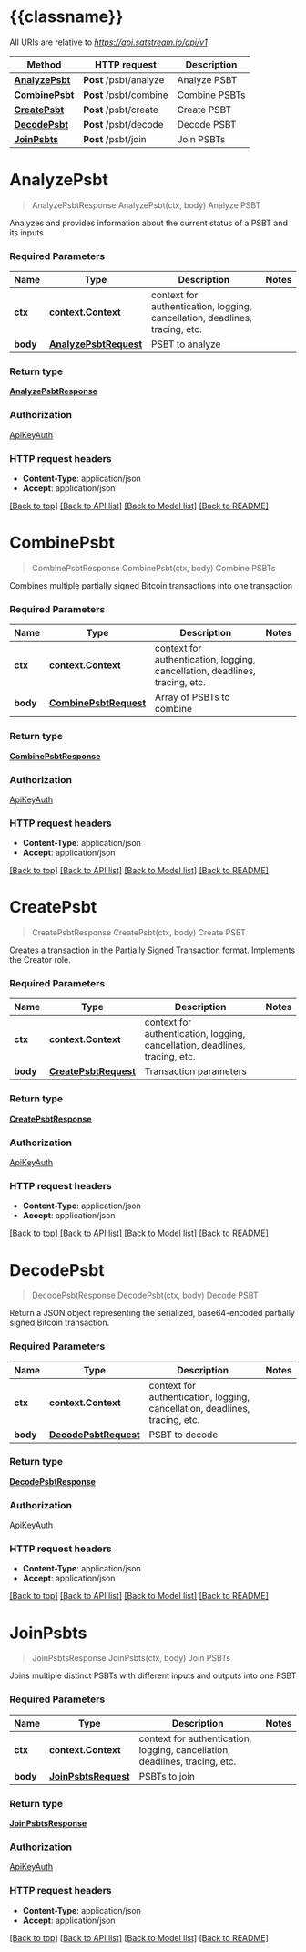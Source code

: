 # {{classname}}

All URIs are relative to *https://api.satstream.io/api/v1*

Method | HTTP request | Description
------------- | ------------- | -------------
[**AnalyzePsbt**](PSBTsApi.md#AnalyzePsbt) | **Post** /psbt/analyze | Analyze PSBT
[**CombinePsbt**](PSBTsApi.md#CombinePsbt) | **Post** /psbt/combine | Combine PSBTs
[**CreatePsbt**](PSBTsApi.md#CreatePsbt) | **Post** /psbt/create | Create PSBT
[**DecodePsbt**](PSBTsApi.md#DecodePsbt) | **Post** /psbt/decode | Decode PSBT
[**JoinPsbts**](PSBTsApi.md#JoinPsbts) | **Post** /psbt/join | Join PSBTs

# **AnalyzePsbt**
> AnalyzePsbtResponse AnalyzePsbt(ctx, body)
Analyze PSBT

Analyzes and provides information about the current status of a PSBT and its inputs

### Required Parameters

Name | Type | Description  | Notes
------------- | ------------- | ------------- | -------------
 **ctx** | **context.Context** | context for authentication, logging, cancellation, deadlines, tracing, etc.
  **body** | [**AnalyzePsbtRequest**](AnalyzePsbtRequest.md)| PSBT to analyze | 

### Return type

[**AnalyzePsbtResponse**](AnalyzePSBTResponse.md)

### Authorization

[ApiKeyAuth](../README.md#ApiKeyAuth)

### HTTP request headers

 - **Content-Type**: application/json
 - **Accept**: application/json

[[Back to top]](#) [[Back to API list]](../README.md#documentation-for-api-endpoints) [[Back to Model list]](../README.md#documentation-for-models) [[Back to README]](../README.md)

# **CombinePsbt**
> CombinePsbtResponse CombinePsbt(ctx, body)
Combine PSBTs

Combines multiple partially signed Bitcoin transactions into one transaction

### Required Parameters

Name | Type | Description  | Notes
------------- | ------------- | ------------- | -------------
 **ctx** | **context.Context** | context for authentication, logging, cancellation, deadlines, tracing, etc.
  **body** | [**CombinePsbtRequest**](CombinePsbtRequest.md)| Array of PSBTs to combine | 

### Return type

[**CombinePsbtResponse**](CombinePSBTResponse.md)

### Authorization

[ApiKeyAuth](../README.md#ApiKeyAuth)

### HTTP request headers

 - **Content-Type**: application/json
 - **Accept**: application/json

[[Back to top]](#) [[Back to API list]](../README.md#documentation-for-api-endpoints) [[Back to Model list]](../README.md#documentation-for-models) [[Back to README]](../README.md)

# **CreatePsbt**
> CreatePsbtResponse CreatePsbt(ctx, body)
Create PSBT

Creates a transaction in the Partially Signed Transaction format. Implements the Creator role.

### Required Parameters

Name | Type | Description  | Notes
------------- | ------------- | ------------- | -------------
 **ctx** | **context.Context** | context for authentication, logging, cancellation, deadlines, tracing, etc.
  **body** | [**CreatePsbtRequest**](CreatePsbtRequest.md)| Transaction parameters | 

### Return type

[**CreatePsbtResponse**](CreatePSBTResponse.md)

### Authorization

[ApiKeyAuth](../README.md#ApiKeyAuth)

### HTTP request headers

 - **Content-Type**: application/json
 - **Accept**: application/json

[[Back to top]](#) [[Back to API list]](../README.md#documentation-for-api-endpoints) [[Back to Model list]](../README.md#documentation-for-models) [[Back to README]](../README.md)

# **DecodePsbt**
> DecodePsbtResponse DecodePsbt(ctx, body)
Decode PSBT

Return a JSON object representing the serialized, base64-encoded partially signed Bitcoin transaction.

### Required Parameters

Name | Type | Description  | Notes
------------- | ------------- | ------------- | -------------
 **ctx** | **context.Context** | context for authentication, logging, cancellation, deadlines, tracing, etc.
  **body** | [**DecodePsbtRequest**](DecodePsbtRequest.md)| PSBT to decode | 

### Return type

[**DecodePsbtResponse**](DecodePSBTResponse.md)

### Authorization

[ApiKeyAuth](../README.md#ApiKeyAuth)

### HTTP request headers

 - **Content-Type**: application/json
 - **Accept**: application/json

[[Back to top]](#) [[Back to API list]](../README.md#documentation-for-api-endpoints) [[Back to Model list]](../README.md#documentation-for-models) [[Back to README]](../README.md)

# **JoinPsbts**
> JoinPsbtsResponse JoinPsbts(ctx, body)
Join PSBTs

Joins multiple distinct PSBTs with different inputs and outputs into one PSBT

### Required Parameters

Name | Type | Description  | Notes
------------- | ------------- | ------------- | -------------
 **ctx** | **context.Context** | context for authentication, logging, cancellation, deadlines, tracing, etc.
  **body** | [**JoinPsbtsRequest**](JoinPsbtsRequest.md)| PSBTs to join | 

### Return type

[**JoinPsbtsResponse**](JoinPSBTsResponse.md)

### Authorization

[ApiKeyAuth](../README.md#ApiKeyAuth)

### HTTP request headers

 - **Content-Type**: application/json
 - **Accept**: application/json

[[Back to top]](#) [[Back to API list]](../README.md#documentation-for-api-endpoints) [[Back to Model list]](../README.md#documentation-for-models) [[Back to README]](../README.md)

